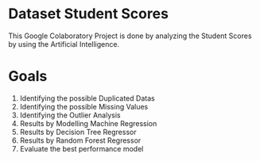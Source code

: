 # **Dataset Student Scores**

This Google Colaboratory Project is done by analyzing the Student Scores by using the Artificial Intelligence.

# **Goals**
1. Identifying the possible Duplicated Datas
2. Identifying the possible Missing Values
3. Identifying the Outlier Analysis
4. Results by Modelling Machine Regression
5. Results by Decision Tree Regressor
6. Results by Random Forest Regressor
7. Evaluate the best performance model

